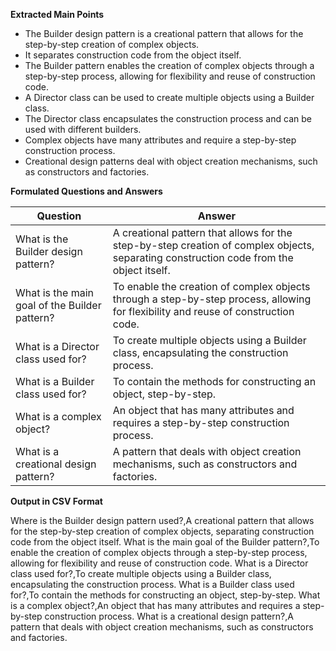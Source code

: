 **Extracted Main Points**

* The Builder design pattern is a creational pattern that allows for the step-by-step creation of complex objects.
* It separates construction code from the object itself.
* The Builder pattern enables the creation of complex objects through a step-by-step process, allowing for flexibility and reuse of construction code.
* A Director class can be used to create multiple objects using a Builder class.
* The Director class encapsulates the construction process and can be used with different builders.
* Complex objects have many attributes and require a step-by-step construction process.
* Creational design patterns deal with object creation mechanisms, such as constructors and factories.

**Formulated Questions and Answers**

| Question | Answer |
| --- | --- |
| What is the Builder design pattern? | A creational pattern that allows for the step-by-step creation of complex objects, separating construction code from the object itself. |
| What is the main goal of the Builder pattern? | To enable the creation of complex objects through a step-by-step process, allowing for flexibility and reuse of construction code. |
| What is a Director class used for? | To create multiple objects using a Builder class, encapsulating the construction process. |
| What is a Builder class used for? | To contain the methods for constructing an object, step-by-step. |
| What is a complex object? | An object that has many attributes and requires a step-by-step construction process. |
| What is a creational design pattern? | A pattern that deals with object creation mechanisms, such as constructors and factories. |

**Output in CSV Format**

Where is the Builder design pattern used?,A creational pattern that allows for the step-by-step creation of complex objects, separating construction code from the object itself.
What is the main goal of the Builder pattern?,To enable the creation of complex objects through a step-by-step process, allowing for flexibility and reuse of construction code.
What is a Director class used for?,To create multiple objects using a Builder class, encapsulating the construction process.
What is a Builder class used for?,To contain the methods for constructing an object, step-by-step.
What is a complex object?,An object that has many attributes and requires a step-by-step construction process.
What is a creational design pattern?,A pattern that deals with object creation mechanisms, such as constructors and factories.
